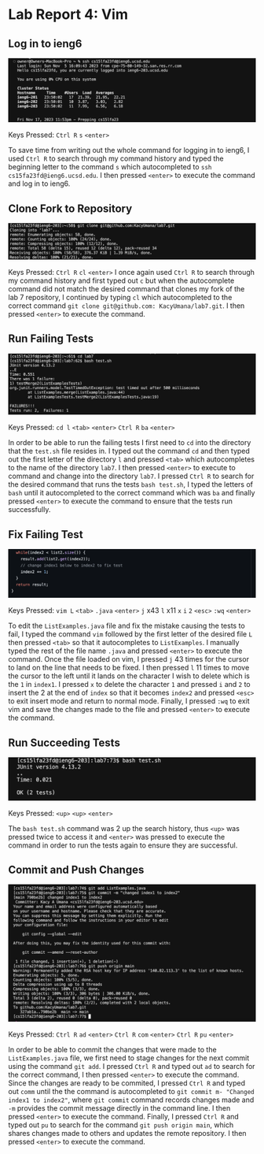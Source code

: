 # Lab Report 4: Vim
## Log in to ieng6
![Log in Image](log-in-ieng6.png)

Keys Pressed: `Ctrl R` `s` `<enter>`

To save time from writing out the whole command for logging in to ieng6, I used `Ctrl R` to search through my command history and typed the beginning letter to the command `s` which autocompleted to `ssh cs15fa23fd@ieng6.ucsd.edu`. I then pressed `<enter>` to execute the command and log in to ieng6.

## Clone Fork to Repository
![Clone Fork Rep Image](clone-fork.png)

Keys Pressed: `Ctrl R` `cl` `<enter>`
I once again used `Ctrl R` to search through my command history and first typed out `c` but when the autocomplete command did not match the desired command that clones my fork of the lab 7 repository, I continued by typing `cl` which autocompleted to the correct command `git clone git@github.com: KacyUmana/lab7.git`. I then pressed `<enter>` to execute the command.

## Run Failing Tests
![Fail Tests Image](fail-tests.png)

Keys Pressed: `cd l` `<tab>` `<enter>` `Ctrl R` `ba` `<enter>`

In order to be able to run the failing tests I first need to `cd` into the directory that the `test.sh` file resides in. I typed out the command `cd` and then typed out the first letter of the directory `l` and pressed `<tab>` which autocompletes to the name of the directory `lab7`. I then pressed `<enter>` to execute to command and change into the directory `lab7`. I pressed `Ctrl R` to search for the desired command that runs the tests `bash test.sh`, I typed the letters of `bash` until it autocompleted to the correct command which was `ba` and finally pressed `<enter>` to execute the command to ensure that the tests run successfully. 

## Fix Failing Test
![Edit Fix Image](edit-fix.png)

Keys Pressed: `vim L` `<tab>` `.java` `<enter>` `j` x43 `l` x11 `x` `i` `2` `<esc>` `:wq` `<enter>`

To edit the `ListExamples.java` file and fix the mistake causing the tests to fail, I typed the command `vim` followed by the first letter of the desired file `L` then pressed `<tab>` so that it autocompletes to `ListExamples`. I manually typed the rest of the file name `.java` and pressed `<enter>` to execute the command. Once the file loaded on vim, I pressed `j` 43 times for the cursor to land on the line that needs to be fixed. I then pressed `l` 11 times to move the cursor to the left until it lands on the character I wish to delete which is the `1` in `index1`. I pressed `x` to delete the character `1` and pressed `i` and `2` to insert the 2 at the end of `index` so that it becomes `index2` and pressed `<esc>` to exit insert mode and return to normal mode. Finally, I pressed `:wq` to exit vim and save the changes made to the file and pressed `<enter>` to execute the command. 

## Run Succeeding Tests
![Succeeding Tests Image](succeed-tests.png)

Keys Pressed: `<up>` `<up>` `<enter>`

The `bash test.sh` command was 2 up the search history, thus `<up>` was pressed twice to access it and `<enter>` was pressed to execute the command in order to run the tests again to ensure they are successful.

## Commit and Push Changes
![Commit Push Image](commit-push.png)

Keys Pressed: `Ctrl R` `ad` `<enter>` `Ctrl R` `com` `<enter>` `Ctrl R` `pu` `<enter>`

In order to be able to commit the changes that were made to the `ListExamples.java` file, we first need to stage changes for the next commit using the command `git add`. I pressed `Ctrl R` and typed out `ad` to search for the correct command, I then pressed `<enter>` to execute the command. Since the changes are ready to be commited, I pressed `Ctrl R` and typed out `comm` until the the command is autocompleted to `git commit m- "Changed index1 to index2"`, where `git commit` command records changes made and `-m` provides the commit message directly in the command line. I then pressed `<enter>` to execute the command. Finally, I pressed `Ctrl R` and typed out `pu` to search for the command `git push origin main`, which shares changes made to others and updates the remote repository. I then pressed `<enter>` to execute the command.
